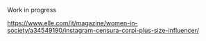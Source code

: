 Work in progress

https://www.elle.com/it/magazine/women-in-society/a34549190/instagram-censura-corpi-plus-size-influencer/
